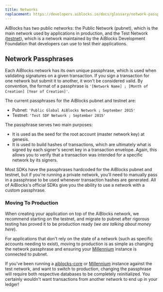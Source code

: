 ```yaml
---
title: Networks
replacement: https://developers.aiblocks.io/docs/glossary/network-passphrase/
---
```


AiBlocks has two public networks: the Public Network (pubnet), which is the main network used by
applications in production, and the Test Network ([testnet](test-net.md)), which is a network
maintained by the AiBlocks Development Foundation that developers can use to test their
applications.

## Network Passphrases

Each AiBlocks network has its own unique passphrase, which is used when validating signatures on a
given transaction. If you sign a transaction for one network but submit it to another, it won't be
considered valid. By convention, the format of a passphrase is `'[Network Name] ; [Month of
Creation] [Year of Creation]'`.

The current passphrases for the AiBlocks pubnet and testnet are:

* Pubnet: `'Public Global AiBlocks Network ; September 2015'`
* Testnet: `'Test SDF Network ; September 2015'`

The passphrase serves two main purposes:

* It is used as the seed for the root account (master network key) at genesis.
* It is used to build hashes of transactions, which are ultimately what is signed by each signer's
  secret key in a transaction envelope. Again, this allows you to verify that a transaction was
  intended for a specific network by its signers.

Most SDKs have the passphrases hardcoded for the AiBlocks pubnet and testnet, but if you're running
a private network, you'll need to manually pass in a passphrase to be used whenever transaction
hashes are generated. All of AiBlocks's official SDKs give you the ability to use a network with a
custom passphrase.

### Moving To Production

When creating your application on top of the AiBlocks network, we recommend starting on the testnet,
and migrate to pubnet after rigorous testing has proved it to be production ready (_we are talking
about money here_).

For applications that don't rely on the state of a network (such as specific accounts needing to
exist), moving to production is as simple as changing the network passphrase and
ensuring your [Millennium][millennium] instance is connected to pubnet.

If you've been running a [aiblocks-core][core] or [Millennium][millennium] instance against the test
network, and want to switch to production, changing the passphrase will require both respective
databases to be completely reinitialized. You certainly wouldn't want transactions from another
network to end up in your ledger!

[core]: ../../aiblocks-core/software/admin.md
[millennium]: https://github.com/aiblocks/go/tree/master/services/millennium
